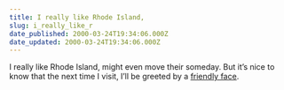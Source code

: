 ```yaml
---
title: I really like Rhode Island,
slug: i_really_like_r
date_published: 2000-03-24T19:34:06.000Z
date_updated: 2000-03-24T19:34:06.000Z
---
```


I really like Rhode Island, might even move their someday. But it’s nice to know that the next time I visit, I’ll be greeted by a [friendly face](http://dailynews.yahoo.com/h/ap/20000324/us/mr_potato_head_3.html).
